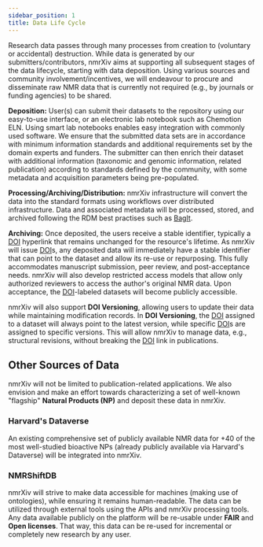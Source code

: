 ```yaml
---
sidebar_position: 1
title: Data Life Cycle
---
```


Research data passes through many processes from creation to (voluntary or accidental) destruction. While data is generated by our submitters/contributors, nmrXiv aims at supporting all subsequent stages of the data lifecycle, starting with data deposition. Using various sources and community involvement/incentives, we will endeavour to procure and disseminate raw NMR data that is currently not required (e.g., by journals or funding agencies) to be shared. 



**Deposition:** User(s) can submit their datasets to the repository using our easy-to-use interface, or an electronic lab notebook such as Chemotion ELN. Using smart lab notebooks enables easy integration with commonly used software. We ensure that the submitted data sets are in accordance with minimum information standards and additional requirements set by the domain experts and funders. The submitter can then enrich their dataset with additional information (taxonomic and genomic information, related publication) according to standards defined by the community, with some metadata and acquisition parameters being pre-populated. 

**Processing/Archiving/Distribution:**
nmrXiv infrastructure will convert the data into the standard formats using workflows over distributed infrastructure. Data and associated metadata will be processed, stored, and archived following the RDM best practises such as [BagIt](https://tools.ietf.org/id/draft-kunze-bagit-16.html).


**Archiving:**
Once deposited, the users receive a stable identifier, typically a [DOI](https://www.doi.org/) hyperlink that remains unchanged for the resource's lifetime. As nmrXiv will issue [DOI](https://www.doi.org/)s, any deposited data will immediately have a stable identifier that can point to the dataset and allow its re-use or repurposing. This fully accommodates manuscript submission, peer review, and post-acceptance needs. nmrXiv will also develop restricted access models that allow only authorized reviewers to access the author's original NMR data. Upon acceptance, the [DOI](https://www.doi.org/)-labeled datasets will become publicly accessible.

nmrXiv will also support **DOI Versioning**, allowing users to update their data while maintaining modification records. In **DOI Versioning**, the [DOI](https://www.doi.org/) assigned to a dataset will always point to the latest version, while specific [DOI](https://www.doi.org/)s are assigned to specific versions. This will allow nmrXiv to manage data, e.g., structural revisions, without breaking the [DOI](https://www.doi.org/) link in publications.

## Other Sources of Data

nmrXiv will not be limited to publication-related applications. We also envision and make an effort towards characterizing a set of well-known "flagship" **Natural Products (NP)** and deposit these data in nmrXiv. 

### Harvard's Dataverse
An existing comprehensive set of publicly available NMR data for +40 of the most well-studied bioactive NPs (already publicly available via Harvard's Dataverse) will be integrated into nmrXiv.

### NMRShiftDB
nmrXiv will strive to make data accessible for machines (making use of ontologies), while ensuring it remains human-readable. The data can be utilized through external tools using the APIs and nmrXiv processing tools. Any data available publicly on the platform will be re-usable under **FAIR** and **Open licenses**. That way, this data can be re-used for incremental or completely new research by any user.



